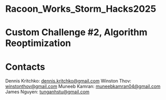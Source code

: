 # Racoon_Works_Storm_Hacks2025
# Custom Challenge #2, Algorithm Reoptimization

# Contacts
Dennis Kritchko: dennis.kritchko@gmail.com
Winston Thov: winstonthov@gmail.com
Muneeb Kamran: muneebkamran04@gmail.com
James Nguyen: tunganhstu@gmail.com
